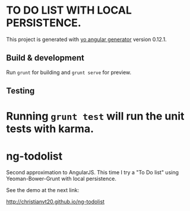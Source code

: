 
# TO DO LIST WITH LOCAL PERSISTENCE.

This project is generated with [yo angular generator](https://github.com/yeoman/generator-angular)
version 0.12.1.

## Build & development

Run `grunt` for building and `grunt serve` for preview.

## Testing

Running `grunt test` will run the unit tests with karma.
=======
# ng-todolist
Second approximation to AngularJS. This time I try a "To Do list" using Yeoman-Bower-Grunt with local persistence.

See the demo at the next link:

http://christianvt20.github.io/ng-todolist
